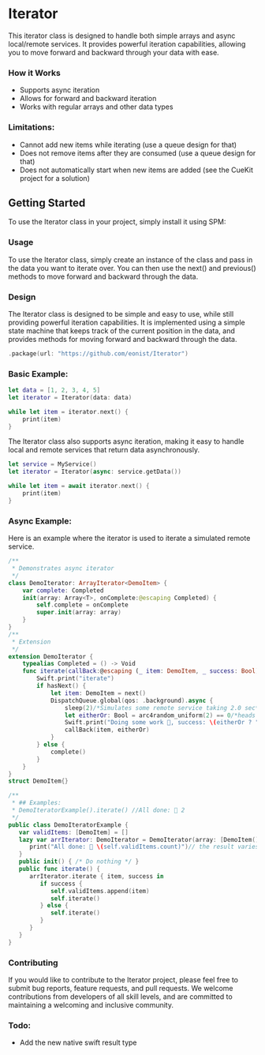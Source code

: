 # Iterator

This iterator class is designed to handle both simple arrays and async local/remote services. It provides powerful iteration capabilities, allowing you to move forward and backward through your data with ease. 

### How it Works
- Supports async iteration
- Allows for forward and backward iteration
- Works with regular arrays and other data types

### Limitations:
- Cannot add new items while iterating (use a queue design for that)
- Does not remove items after they are consumed (use a queue design for that)
- Does not automatically start when new items are added (see the CueKit project for a solution)

## Getting Started
To use the Iterator class in your project, simply install it using SPM:

### Usage
To use the Iterator class, simply create an instance of the class and pass in the data you want to iterate over. You can then use the next() and previous() methods to move forward and backward through the data.

### Design
The Iterator class is designed to be simple and easy to use, while still providing powerful iteration capabilities. It is implemented using a simple state machine that keeps track of the current position in the data, and provides methods for moving forward and backward through the data.

```swift
.package(url: "https://github.com/eonist/Iterator")
``````

### Basic Example:
```swift
let data = [1, 2, 3, 4, 5]
let iterator = Iterator(data: data)

while let item = iterator.next() {
    print(item)
}
```

The Iterator class also supports async iteration, making it easy to handle local and remote services that return data asynchronously.

```swift
let service = MyService()
let iterator = Iterator(async: service.getData())

while let item = await iterator.next() {
    print(item)
}
```

### Async Example:
Here is an example where the iterator is used to iterate a simulated remote service.
```swift
/**
 * Demonstrates async iterator
 */
class DemoIterator: ArrayIterator<DemoItem> {
    var complete: Completed
    init(array: Array<T>, onComplete:@escaping Completed) {
        self.complete = onComplete
        super.init(array: array)
    }
}
/**
 * Extension
 */
extension DemoIterator {
    typealias Completed = () -> Void
    func iterate(callBack:@escaping (_ item: DemoItem, _ success: Bool) -> Void){
        Swift.print("iterate")
        if hasNext() {
            let item: DemoItem = next()
            DispatchQueue.global(qos: .background).async {
                sleep(2)/*Simulates some remote service taking 2.0 sec*/
                let eitherOr: Bool = arc4random_uniform(2) == 0/*heads or tails*/
                Swift.print("Doing some work 💪, success: \(eitherOr ? "✅" : "🚫")")
                callBack(item, eitherOr)
            }
        } else {
            complete()
        }
    }
}
struct DemoItem{}

/**
 * ## Examples:
 * DemoIteratorExample().iterate() //All done: 🎉 2
 */
public class DemoIteratorExample {
   var validItems: [DemoItem] = []
   lazy var arrIterator: DemoIterator = DemoIterator(array: [DemoItem(), DemoItem(), DemoItem()]) {
      print("All done: 🎉 \(self.validItems.count)")// the result varies between a count of 0 and 3
   }
   public init() { /* Do nothing */ }
   public func iterate() {
      arrIterator.iterate { item, success in
         if success {
            self.validItems.append(item)
            self.iterate()
         } else {
            self.iterate()
         }
      }
   }
}
```

### Contributing
If you would like to contribute to the Iterator project, please feel free to submit bug reports, feature requests, and pull requests. We welcome contributions from developers of all skill levels, and are committed to maintaining a welcoming and inclusive community.

### Todo:
- Add the new native swift result type
